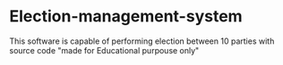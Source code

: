 # Election-management-system
This software is capable of performing election between 10 parties with source code
"made for Educational purpouse only"

